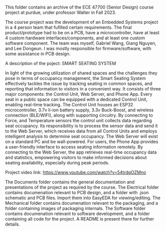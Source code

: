 This folder contains an archive of the ECE 47700 (Senior Design) course project at purdue, under professor Walter in Fall 2023.

The course project was the development of an Embedded Systems project in a 4 person team that fufilled certain requirements. The final product/prototype had to be on a PCB, have a microcontroller, have at least 4 custom hardware interfaces/components, and at least one custom software component. The team was myself, Gabriel Wang, Giang Nguyen, and Lee Dongeun. I was mostly responsible for firmware/software, with some assistance in PCB design.

A description of the poject: SMART SEATING SYSTEM

In light of the growing utilization of shared spaces and the challenges they pose in terms of occupancy management, the Smart Seating System effectively tackles the issue by tracking seating in common spaces, and reporting that information to visitors in a convenient way. It consists of three major components: the Control Unit, Web Server, and Phone App. Every seat in a public space can be equipped with a dedicated Control Unit, enabling real-time tracking. The Control Unit houses an ESP32 microcontroller, 3.7v li-ion battery supply, 3.3v Buck-Boost, and wireless connection (BLE/WIFI), along with supporting circuitry. By connecting to Force, and Temperature sensors the control unit collects data regarding seat occupancy. Its responsibility is to process the sensor data and send it to the Web Server, which receives data from all Control Units and employs intelligent analysis to determine seat occupancy. The Web Server will exist on a standard PC and be wall-powered. For users, the Phone App provides a user-friendly interface to access seating information remotely. By connecting to the Web Server, the app retrieves real-time occupancy data and statistics, empowering visitors to make informed decisions about seating availability, especially during peak periods.

Project video link: https://www.youtube.com/watch?v=54trdqOZMno

The Documents folder contains the general documentation and presentations of the project as required by the course.
The Electrical folder contains documenation relevant to PCB design, and a folder with .json schematic and PCB files. Import them into EasyEDA for viewing/editing.
The Mechanical folder contains documenation relevant to the packaging, and a folder containing images of packaging internals.
The Software folder contains documenation relevant to software development, and a folder containing all code for the project. A README is present there for further details.
